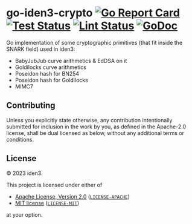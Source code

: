 # go-iden3-crypto [![Go Report Card](https://goreportcard.com/badge/github.com/iden3/go-iden3-crypto)](https://goreportcard.com/report/github.com/iden3/go-iden3-crypto) [![Test Status](https://github.com/iden3/go-iden3-crypto/workflows/Test/badge.svg)](https://github.com/iden3/go-iden3-crypto/actions?query=workflow%3ATest) [![Lint Status](https://github.com/iden3/go-iden3-crypto/workflows/Lint/badge.svg)](https://github.com/iden3/go-iden3-crypto/actions?query=workflow%3ALint) [![GoDoc](https://godoc.org/github.com/iden3/go-iden3-crypto?status.svg)](https://godoc.org/github.com/iden3/go-iden3-crypto)

Go implementation of some cryptographic primitives (that fit inside the SNARK field) used in iden3:
* BabyJubJub curve arithmetics & EdDSA on it
* Goldilocks curve arithmetics
* Poseidon hash for BN254
* Poseidon hash for Goldilocks
* MIMC7

## Contributing

Unless you explicitly state otherwise, any contribution intentionally submitted
for inclusion in the work by you, as defined in the Apache-2.0 license, shall be
dual licensed as below, without any additional terms or conditions.

## License

&copy; 2023 iden3.

This project is licensed under either of

- [Apache License, Version 2.0](https://www.apache.org/licenses/LICENSE-2.0) ([`LICENSE-APACHE`](LICENSE-APACHE))
- [MIT license](https://opensource.org/licenses/MIT) ([`LICENSE-MIT`](LICENSE-MIT))

at your option.
